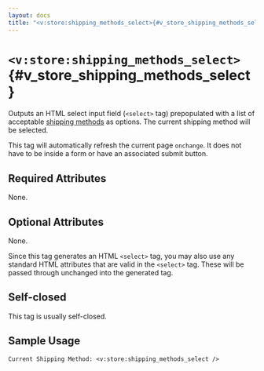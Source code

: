 ```yaml
---
layout: docs
title: "<v:store:shipping_methods_select>{#v_store_shipping_methods_select}"
---
```


# `<v:store:shipping_methods_select>`{#v_store_shipping_methods_select}

Outputs an HTML select input field (`<select>` tag) prepopulated with a
list of acceptable [shipping methods](#ecommerce.real_time_shipping) as
options. The current shipping method will be selected.

This tag will automatically refresh the current page `onchange`. It does
not have to be inside a form or have an associated submit button.

## Required Attributes

None.

## Optional Attributes

None.

Since this tag generates an HTML `<select>` tag, you may also use any
standard HTML attributes that are valid in the `<select>` tag. These
will be passed through unchanged into the generated tag.

## Self-closed

This tag is usually self-closed.

## Sample Usage

    Current Shipping Method: <v:store:shipping_methods_select />
